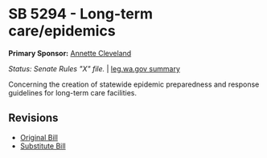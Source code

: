 # SB 5294 - Long-term care/epidemics
**Primary Sponsor:** [Annette Cleveland](/person/leg/annette.cleveland.md)

*Status: Senate Rules "X" file.* | [leg.wa.gov summary](https://app.leg.wa.gov/billsummary?BillNumber=5294&Year=2021)

Concerning the creation of statewide epidemic preparedness and response guidelines for long-term care facilities.

## Revisions
* [Original Bill](1/)
* [Substitute Bill](S/)